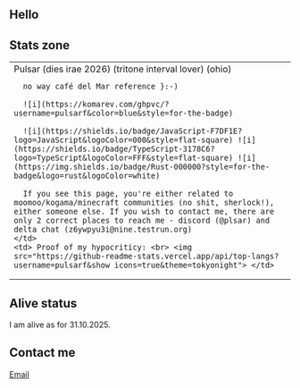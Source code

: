 ## Hello

## Stats zone 
<table>
  <tr>
    <td> 
      Pulsar (dies irae 2026) (tritone interval lover) (ohio)

      no way café del Mar reference }:-)

      ![i](https://komarev.com/ghpvc/?username=pulsarf&color=blue&style=for-the-badge)

      ![i](https://shields.io/badge/JavaScript-F7DF1E?logo=JavaScript&logoColor=000&style=flat-square) ![i](https://shields.io/badge/TypeScript-3178C6?logo=TypeScript&logoColor=FFF&style=flat-square) ![i](https://img.shields.io/badge/Rust-000000?style=for-the-badge&logo=rust&logoColor=white)

      If you see this page, you're either related to moomoo/kogama/minecraft communities (no shit, sherlock!), either someone else. If you wish to contact me, there are only 2 correct places to reach me - discord (@plsar) and delta chat (z6ywpyu3i@nine.testrun.org)
    </td>
    <td> Proof of my hypocriticy: <br> <img src="https://github-readme-stats.vercel.app/api/top-langs?username=pulsarf&show_icons=true&theme=tokyonight"> </td>
  </tr>
</table>

## Alive status

I am alive as for 31.10.2025.

## Contact me

[Email](<mailto:sagilith@disroot.org>)
